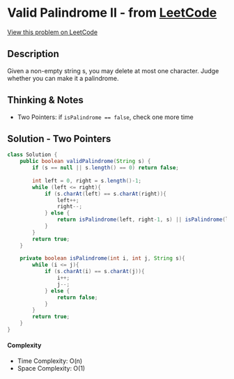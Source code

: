 # Valid Palindrome II - from [LeetCode](https://leetcode.com)
[View this problem on LeetCode](https://leetcode.com/problems/valid-palindrome-ii/)

## Description
Given a non-empty string s, you may delete at most one character. Judge whether you can make it a palindrome. 

## Thinking & Notes
* Two Pointers: if `isPalindrome == false`, check one more time

## Solution - Two Pointers
```java
class Solution {
    public boolean validPalindrome(String s) {
        if (s == null || s.length() == 0) return false;
        
        int left = 0, right = s.length()-1;
        while (left <= right){
            if (s.charAt(left) == s.charAt(right)){
                left++;
                right--;
            } else {
                return isPalindrome(left, right-1, s) || isPalindrome(left+1, right, s);
            }
        }
        return true;
    }
    
    private boolean isPalindrome(int i, int j, String s){
        while (i <= j){
            if (s.charAt(i) == s.charAt(j)){
                i++;
                j--;
            } else {
                return false;
            }
        }
        return true;
    }
}
```
#### Complexity
* Time Complexity: O(n)
* Space Complexity: O(1)
